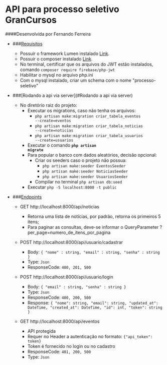 # API para processo seletivo GranCursos
####Desenvolvida por Fernando Ferreira

* ###[Requisitos](#Requisitos)
  * Possuir o framework Lumen instalado [Link](https://lumen.laravel.com/docs/8.x).
  * Possuir o composer instalado [Link](https://getcomposer.org/download/).
  * No terminal, certificar que os arquivos do JWT estão instalados, comando <code>composer require firebase/php-jwt</code>
  * Habilitar o mysql no arquivo php.ini
  * Com o mysql instalado, criar um schema com o nome "processo-seletivo"

* ###[Rodando a api via server](#Rodando a api via server)
    * No diretório raiz do projeto:
        * Executar os migrations, caso não tenha os arquivos:
            * <code>php artisan make:migration criar_tabela_eventos --create=eventos</code>
            * <code>php artisan make:migration criar_tabela_noticias --create=noticias</code>
            * <code>php artisan make:migration criar_tabela_usuarios --create=usuarios</code>
        * Executar o comando <code><strong>php artisan migrate</strong></code>
        * Para popular o banco com dados aleatórios, decisão opcional:
            * Criar os seeders caso o projeto não possua:
                * <code>php artisan make:seeder EventosSeeder</code>
                * <code>php artisan make:seeder NoticiasSeeder</code>
                * <code>php artisan make:seeder UsuariosSeeder</code>
            * Compilar no terminal <code>php artisan db:seed</code>
        * Executar <code>php -S localhost:8000 -t public</code>

* ###[Endpoints](#Endpoints)
  * GET http://localhost:8000/api/noticias
    * Retorna uma lista de notícias, por padrão, retorna os primeiros 5 itens;
    * Para paginar as consultas, deve-se informar o QueryParameter ?per_page=numero_de_itens_por_pagina
    
  * POST http://localhost:8000/api/usuario/cadastrar
    * Body: <code>{
      "nome" : string,
      "email" : string,
      "senha" : string
      }</code>
    * Type: <code>Json</code>
    * ResponseCode: <code>400, 201, 500</code>   

  * POST http://localhost:8000/api/usuario/login
    * Body: <code>{
      "email" : string,
      "senha" : string
      }</code>
    * Type: <code>Json</code>
    * ResponseCode: <code>400, 200, 500</code>
    * Response: <code>{
      "nome": string,
      "email": string,
      "updated_at": DateTime,
      "created_at": DateTime,
      "id": int,
      "token": string
      }</code>
    
  * GET http://localhost:8000/api/eventos
    * API protegida
    * Requer no Header a autenticação no formato: <code>{"api_token": token}</code>
    * Token é fornecido no login ou no cadastro
    * ResponseCode: <code>401, 200, 500</code>
    * Type: <code>Json</code>
    
